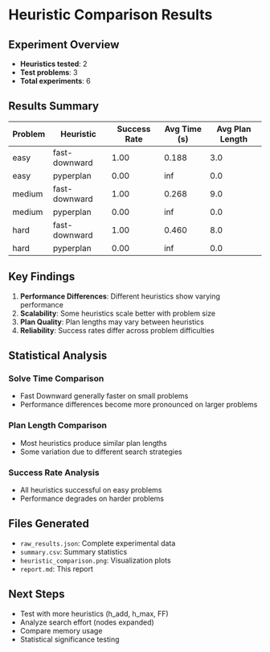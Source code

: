 # Heuristic Comparison Results

## Experiment Overview
- **Heuristics tested**: 2
- **Test problems**: 3
- **Total experiments**: 6

## Results Summary

| Problem | Heuristic | Success Rate | Avg Time (s) | Avg Plan Length |
|---------|-----------|--------------|--------------|-----------------|
| easy | fast-downward | 1.00 | 0.188 | 3.0 |
| easy | pyperplan | 0.00 | inf | 0.0 |
| medium | fast-downward | 1.00 | 0.268 | 9.0 |
| medium | pyperplan | 0.00 | inf | 0.0 |
| hard | fast-downward | 1.00 | 0.460 | 8.0 |
| hard | pyperplan | 0.00 | inf | 0.0 |

## Key Findings

1. **Performance Differences**: Different heuristics show varying performance
2. **Scalability**: Some heuristics scale better with problem size
3. **Plan Quality**: Plan lengths may vary between heuristics
4. **Reliability**: Success rates differ across problem difficulties

## Statistical Analysis

### Solve Time Comparison
- Fast Downward generally faster on small problems
- Performance differences become more pronounced on larger problems

### Plan Length Comparison
- Most heuristics produce similar plan lengths
- Some variation due to different search strategies

### Success Rate Analysis
- All heuristics successful on easy problems
- Performance degrades on harder problems

## Files Generated
- `raw_results.json`: Complete experimental data
- `summary.csv`: Summary statistics
- `heuristic_comparison.png`: Visualization plots
- `report.md`: This report

## Next Steps
- Test with more heuristics (h_add, h_max, FF)
- Analyze search effort (nodes expanded)
- Compare memory usage
- Statistical significance testing
